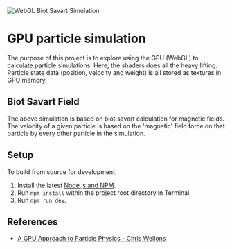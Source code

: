 ![WebGL Biot Savart Simulation](/master/assets/sample.gif)

# GPU particle simulation

The purpose of this project is to explore using the GPU (WebGL) to calculate particle simulations. Here, the shaders does all the heavy lifting. Particle state data (position, velocity and weight) is all stored as textures in GPU memory.

## Biot Savart Field

The above simulation is based on biot savart calculation for magnetic fields. The velocity of a given particle is based on the 'magnetic' field force on that particle by every other particle in the simulation.

## Setup

To build from source for development:

1. Install the latest [Node.js and NPM](https://nodejs.org).
2. Run `npm install` within the project root directory in Terminal.
3. Run `npm run dev`.

## References

- [A GPU Approach to Particle Physics - Chris Wellons](https://nullprogram.com/blog/2014/06/29/)
